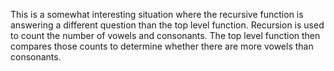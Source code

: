 This is a somewhat interesting situation where the recursive function is answering a different
question than the top level function. Recursion is used to count the number of vowels and consonants.
The top level function then compares those counts to determine whether there are more vowels than
consonants.